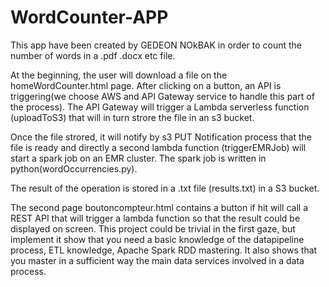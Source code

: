 # WordCounter-APP
This app have been created by GEDEON NOkBAK in order to count the number of words in a .pdf .docx etc file.

At the beginning, the user will download a file on the homeWordCounter.html page. After clicking on a button, an API is triggering(we choose AWS and API Gateway service to handle this part of the process). The API Gateway will trigger a Lambda serverless function (uploadToS3) that will in turn strore the file in an s3 bucket.

Once the file strored, it will notify by s3 PUT Notification process that the file is ready and directly a second lambda function (triggerEMRJob) will start a spark job on an EMR cluster. The spark job is written in python(wordOccurrencies.py).

The result of the operation is stored in a .txt file (results.txt) in a S3 bucket.

The second page boutoncompteur.html contains a button  if hit will call a REST API that will trigger a lambda function so that the result could be displayed on screen.
This project could be trivial in the first gaze, but implement it show that you need a basic knowledge of the datapipeline process, ETL knowledge, Apache Spark RDD mastering. It also shows that you master in a sufficient way the main data services involved in a data process.
